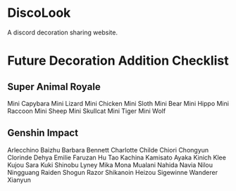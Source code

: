 # DiscoLook
A discord decoration sharing website.

# Future Decoration Addition Checklist
## Super Animal Royale

Mini Capybara
Mini Lizard
Mini Chicken
Mini Sloth
Mini Bear
Mini Hippo
Mini Raccoon
Mini Sheep
Mini Skullcat
Mini Tiger
Mini Wolf

## Genshin Impact

Arlecchino
Baizhu
Barbara
Bennett
Charlotte
Childe
Chiori
Chongyun
Clorinde
Dehya
Emilie
Faruzan
Hu Tao
Kachina
Kamisato Ayaka
Kinich
Klee
Kujou Sara
Kuki Shinobu
Lyney
Mika
Mona
Mualani
Nahida
Navia
Nilou
Ningguang
Raiden Shogun
Razor
Shikanoin Heizou
Sigewinne
Wanderer
Xianyun
